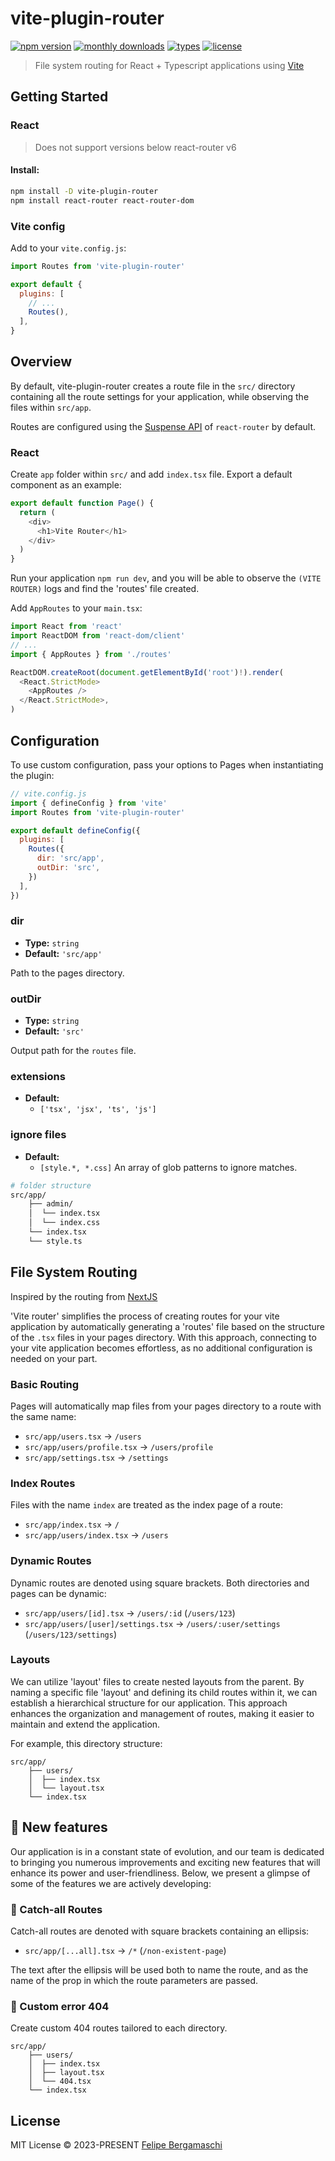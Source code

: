 # vite-plugin-router

[![npm version](https://badgen.net/npm/v/vite-plugin-router)](https://www.npmjs.com/package/vite-plugin-router)
[![monthly downloads](https://badgen.net/npm/dm/vite-plugin-router)](https://www.npmjs.com/package/vite-plugin-router)
[![types](https://badgen.net/npm/types/vite-plugin-router)](https://github.com/felipe-bergamaschi/vite-router/blob/main/src/types.ts)
[![license](https://badgen.net/npm/license/vite-plugin-router)](https://github.com/felipe-bergamaschi/vite-router/blob/main/LICENSE)

> File system routing for React + Typescript applications using
> [Vite](https://github.com/vitejs/vite)

## Getting Started

### React

> Does not support versions below react-router v6

#### Install:

```bash
npm install -D vite-plugin-router
npm install react-router react-router-dom 
```

### Vite config

Add to your `vite.config.js`:

```js
import Routes from 'vite-plugin-router'

export default {
  plugins: [
    // ...
    Routes(),
  ],
}
```

## Overview

By default, vite-plugin-router creates a route file in the `src/` directory containing all the route settings for your application, while observing the files within `src/app`.

Routes are configured using the [Suspense API](https://react.dev/reference/react/Suspense) of `react-router` by default.

### React

Create `app` folder within `src/` and add `index.tsx` file. Export a default component as an example:

```js
export default function Page() {
  return (
    <div>
      <h1>Vite Router</h1>
    </div>
  )
}

```

Run your application `npm run dev`, and you will be able to observe the `(VITE ROUTER)` logs and find the 'routes' file created.

Add `AppRoutes` to your `main.tsx`:

```js
import React from 'react'
import ReactDOM from 'react-dom/client'
// ...
import { AppRoutes } from './routes'

ReactDOM.createRoot(document.getElementById('root')!).render(
  <React.StrictMode>
    <AppRoutes />
  </React.StrictMode>,
)
```

## Configuration

To use custom configuration, pass your options to Pages when instantiating the
plugin:

```js
// vite.config.js
import { defineConfig } from 'vite'
import Routes from 'vite-plugin-router'

export default defineConfig({
  plugins: [
    Routes({
      dir: 'src/app',
      outDir: 'src',
    })
  ],
})

```

### dir

- **Type:** `string`
- **Default:** `'src/app'`

Path to the pages directory.

### outDir

- **Type:** `string`
- **Default:** `'src'`

Output path for the `routes` file.

### extensions

- **Default:**
  - `['tsx', 'jsx', 'ts', 'js']`

### ignore files

- **Default:** 
  - `[style.*, *.css]` An array of glob patterns to ignore matches.

```bash
# folder structure
src/app/
    ├── admin/
    │  └── index.tsx
    │  └── index.css
    └── index.tsx
    └── style.ts
```

## File System Routing

Inspired by the routing from
[NextJS](https://nextjs.org/docs/pages/building-your-application/routing)

'Vite router' simplifies the process of creating routes for your vite application by automatically generating a 'routes' file based on the structure of the `.tsx` files in your pages directory. With this approach, connecting to your vite application becomes effortless, as no additional configuration is needed on your part.

### Basic Routing

Pages will automatically map files from your pages directory to a route with the
same name:

- `src/app/users.tsx` -> `/users`
- `src/app/users/profile.tsx` -> `/users/profile`
- `src/app/settings.tsx` -> `/settings`

### Index Routes

Files with the name `index` are treated as the index page of a route:

- `src/app/index.tsx` -> `/`
- `src/app/users/index.tsx` -> `/users`

### Dynamic Routes

Dynamic routes are denoted using square brackets. Both directories and pages can
be dynamic:

- `src/app/users/[id].tsx` -> `/users/:id` (`/users/123`)
- `src/app/users/[user]/settings.tsx` -> `/users/:user/settings` (`/users/123/settings`)


### Layouts

We can utilize 'layout' files to create nested layouts from the parent. By naming a specific file 'layout' and defining its child routes within it, we can establish a hierarchical structure for our application. This approach enhances the organization and management of routes, making it easier to maintain and extend the application.

For example, this directory structure:

```
src/app/
    ├── users/
    │  ├── index.tsx
    │  └── layout.tsx
    └── index.tsx
```

## 🚀 New features

Our application is in a constant state of evolution, and our team is dedicated to bringing you numerous improvements and exciting new features that will enhance its power and user-friendliness. Below, we present a glimpse of some of the features we are actively developing:

### 🚧 Catch-all Routes

Catch-all routes are denoted with square brackets containing an ellipsis:

- `src/app/[...all].tsx` -> `/*` (`/non-existent-page`)

The text after the ellipsis will be used both to name the route, and as the name
of the prop in which the route parameters are passed.

### 🚧 Custom error 404

Create custom 404 routes tailored to each directory.

```
src/app/
    ├── users/
    │  ├── index.tsx
    │  ├── layout.tsx
    │  └── 404.tsx
    └── index.tsx
```

## License

MIT License © 2023-PRESENT [Felipe Bergamaschi](https://github.com/felipe-bergamaschi)